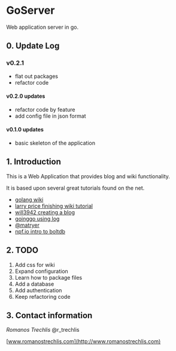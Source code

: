 # GoServer

Web application server in go.

## 0. Update Log

### v0.2.1

+ flat out packages
+ refactor code

#### v0.2.0 updates

+ refactor code by feature
+ add config file in json format

#### v0.1.0 updates

+ basic skeleton of the application

## 1. Introduction

This is a Web Application that provides blog and wiki functionality.

It is based upon several great tutorials found on the net.

* [golang wiki](https://golang.org/doc/articles/wiki/)
* [larry price finishing wiki tutorial](https://larry-price.com/blog/2014/01/07/finishing-the-google-go-writing-web-applications-tutorial)
* [will3942 creating a blog](http://blog.will3942.com/creating-blog-go)
* [goinggo using log](https://www.goinggo.net/2013/11/using-log-package-in-go.html)
* [@matryer](https://medium.com/@matryer/writing-middleware-in-golang-and-how-go-makes-it-so-much-fun-4375c1246e81)
* [npf.io intro to boltdb](https://npf.io/2014/07/intro-to-boltdb-painless-performant-persistence/)


## 2. TODO

1. Add css for wiki
2. Expand configuration
3. Learn how to package files
4. Add a database
5. Add authentication
6. Keep refactoring code

## 3. Contact information
*Romanos Trechlis* @r_trechlis
      
[www.romanostrechlis.com](http://www.romanostrechlis.com)
